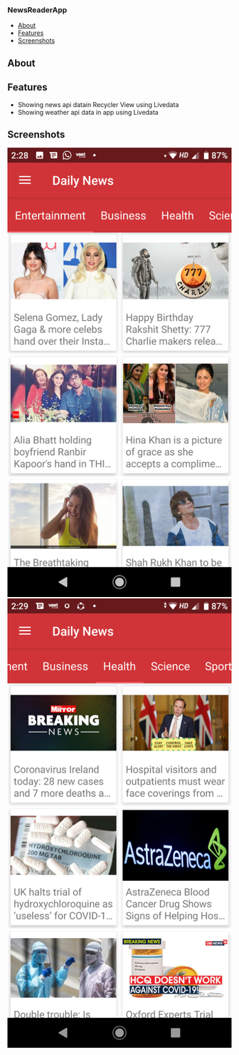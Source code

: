 ### NewsReaderApp

* [About](#about)
* [Features](#features)
* [Screenshots](#screenshots)

## About

## Features

* Showing news api datain Recycler View using Livedata
* Showing weather api data in app using Livedata

## Screenshots


![image](https://raw.githubusercontent.com/SapnaPanjabi/NewsReaderApp/master/screenshots/image1.png)
![image](https://raw.githubusercontent.com/SapnaPanjabi/NewsReaderApp/master/screenshots/image2.png)




